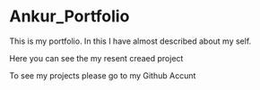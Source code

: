 # Ankur_Portfolio
This is my portfolio. In this I have almost described about my self.

Here you can see the my resent creaed project

To see my projects please go to my Github Accunt
